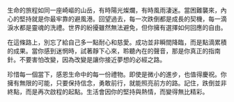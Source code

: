 生命的旅程如同一座崎嶇的山岳，有時陽光燦爛，有時風雨淒迷。當困難襲來，內心的堅持就是你最牢靠的避風港。回望過去，每一次跌倒都是成長的契機，每一滴淚水都是靈魂的洗禮。世界的紛擾雖然無法避免，但你擁有選擇如何回應的自由。

在這條路上，別忘了給自己多一點耐心和慈愛。成功並非瞬間降臨，而是點滴累積的成果。當你感到迷惘時，試著靜下心來，聆聽內在的聲音，那是你真正的指南針。不要害怕改變，因為改變是讓你接近夢想的必經之路。

珍惜每一個當下，感恩生命中的每一份禮物。即使是微小的進步，也值得慶祝。你擁有無限的可能，只要保持信念，勇敢前行，就能照亮前方的路。記住，跌倒並非終點，而是再次啟程的起點。生活會因你的堅持與熱情，而變得無比精彩。